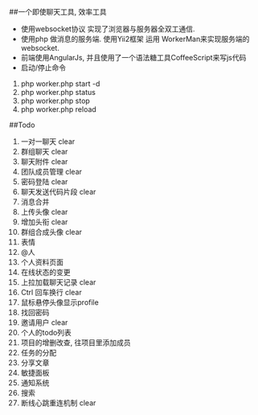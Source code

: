 ##一个即使聊天工具, 效率工具

* 使用websocket协议 实现了浏览器与服务器全双工通信.
* 使用php 做消息的服务端. 使用Yii2框架  运用 WorkerMan来实现服务端的websocket.
* 前端使用AngularJs, 并且使用了一个语法糖工具CoffeeScript来写js代码
* 启动/停止命令
1. php worker.php start -d
2. php worker.php status
3. php worker.php stop
4. php worker.php reload

##Todo

1. 一对一聊天 clear
1. 群组聊天 clear
1. 聊天附件 clear
1. 团队成员管理 clear
1. 密码登陆 clear
1. 聊天发送代码片段 clear
1. 消息合并
1. 上传头像 clear
1. 增加头衔 clear
1. 群组合成头像 clear
1. 表情
1. @人
1. 个人资料页面
1. 在线状态的变更
1. 上拉加载聊天记录 clear
1. Ctrl 回车换行 clear
1. 鼠标悬停头像显示profile
1. 找回密码
1. 邀请用户 clear
1. 个人的todo列表
1. 项目的增删改查, 往项目里添加成员
1. 任务的分配
1. 分享文章
1. 敏捷面板
1. 通知系统
1. 搜索
1. 断线心跳重连机制 clear
